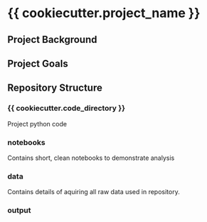 # {{ cookiecutter.project_name }}

## Project Background

## Project Goals


## Repository Structure

### {{ cookiecutter.code_directory }}
Project python code

### notebooks
Contains short, clean notebooks to demonstrate analysis

### data
Contains details of aquiring all raw data used in repository.

### output

